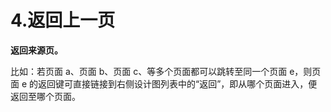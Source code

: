 # 4.返回上一页

**返回来源页。**

比如：若页面 a、页面 b、页面 c、等多个页面都可以跳转至同一个页面 e，则页面 e 的返回键可直接链接到右侧设计图列表中的“返回”，即从哪个页面进入，便返回至哪个页面。 

